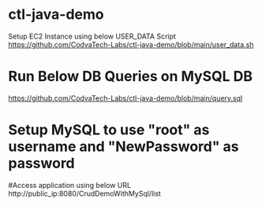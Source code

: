 # ctl-java-demo
Setup EC2 Instance using below USER_DATA Script
https://github.com/CodvaTech-Labs/ctl-java-demo/blob/main/user_data.sh

# Run Below DB Queries on MySQL DB
https://github.com/CodvaTech-Labs/ctl-java-demo/blob/main/query.sql

# Setup MySQL to use "root" as username and "NewPassword" as password

#Access application using below URL 
http://public_ip:8080/CrudDemoWithMySql/list

